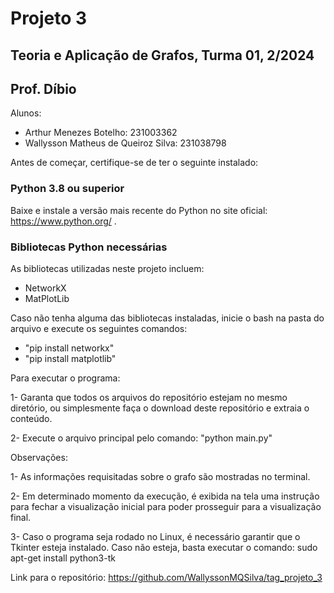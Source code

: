 # Projeto 3
## Teoria e Aplicação de Grafos, Turma 01, 2/2024
## Prof. Díbio
Alunos:
- Arthur Menezes Botelho: 231003362
- Wallysson Matheus de Queiroz Silva: 231038798

Antes de começar, certifique-se de ter o seguinte instalado:

### Python 3.8 ou superior
Baixe e instale a versão mais recente do Python no site oficial:
https://www.python.org/ .

### Bibliotecas Python necessárias
As bibliotecas utilizadas neste projeto incluem:

- NetworkX
- MatPlotLib

Caso não tenha alguma das bibliotecas instaladas, inicie o bash na pasta do arquivo e execute os seguintes comandos:

- "pip install networkx"
- "pip install matplotlib"

Para executar o programa:

1- Garanta que todos os arquivos do repositório estejam no mesmo diretório, ou simplesmente faça o download deste repositório e extraia o conteúdo.

2- Execute o arquivo principal pelo comando: "python main.py"

Observações:

1- As informações requisitadas sobre o grafo são mostradas no terminal. 

2- Em determinado momento da execução, é exibida na tela uma instrução para fechar a visualização inicial para poder prosseguir para a visualização final.

3- Caso o programa seja rodado no Linux, é necessário garantir que o Tkinter esteja instalado. Caso não esteja, basta executar o comando: sudo apt-get install python3-tk

Link para o repositório: https://github.com/WallyssonMQSilva/tag_projeto_3
